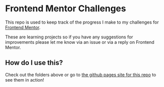 # Frontend Mentor Challenges

This repo is used to keep track of the progress I make to my challenges for [Frontend Mentor](https://www.frontendmentor.io?ref=challenge). 

These are learning projects so if you have any suggestions for improvements please let me know via an issue or via a reply on Frontend Mentor.

## How do I use this?

Check out the folders above or go to [the github pages site for this repo](https://gdc-fcc.github.io/fem/) to see them in action!

